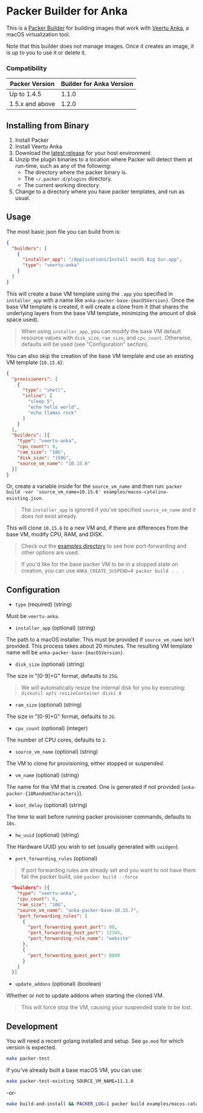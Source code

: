 # Packer Builder for Anka

This is a [Packer Builder] for building images that work with [Veertu Anka], a macOS virtualization tool.

Note that this builder does not manage images. Once it creates an image, it is up to you to use it or delete it.

### Compatibility

Packer Version | Builder for Anka Version
--- | ---
Up to 1.4.5 | 1.1.0
1.5.x and above | 1.2.0

## Installing from Binary

1. Install Packer
2. Install Veertu Anka
3. Download the [latest release](https://github.com/veertuinc/packer-builder-veertu-anka/releases) for your host environment
4. Unzip the plugin binaries to a location where Packer will detect them at run-time, such as any of the following:
    * The directory where the packer binary is.
    * The `~/.packer.d/plugins` directory.
    * The current working directory.
5. Change to a directory where you have packer templates, and run as usual.

## Usage

The most basic json file you can build from is:

```json
{
  "builders": [
    {
      "installer_app": "/Applications/Install macOS Big Sur.app",
      "type": "veertu-anka"
    }
  ]
}
```

This will create a base VM template using the `.app` you specified in `installer_app` with a name like `anka-packer-base-{macOSVersion}`. Once the base VM template is created, it will create a clone from it (that shares the underlying layers from the base VM template, minimizing the amount of disk space used).

> When using `installer_app`, you can modify the base VM default resource values with `disk_size`, `ram_size`, and `cpu_count`. Otherwise, defaults will be used (see "Configuration" section).

You can also skip the creation of the base VM template and use an existing VM template (`10.15.6`):

```json
{
  "provisioners": [
    {
      "type": "shell",
      "inline": [
        "sleep 5",
        "echo hello world",
        "echo llamas rock"
      ]
    }
  ],
  "builders": [{
    "type": "veertu-anka",
    "cpu_count": 8,
    "ram_size": "10G",
    "disk_size": "150G",
    "source_vm_name": "10.15.6"
  }]
}
```

Or, create a variable inside for the `source_vm_name` and then run: `packer build -var 'source_vm_name=10.15.6' examples/macos-catalina-existing.json`.

> The `installer_app` is ignored if you've specified `source_vm_name` and it does not exist already

This will clone `10.15.6` to a new VM and, if there are differences from the base VM, modify CPU, RAM, and DISK.

> Check out the [examples directory](./examples) to see how port-forwarding and other options are used.

> If you'd like for the base packer VM to be in a stopped state on creation, you can use `ANKA_CREATE_SUSPEND=0 packer build . . .`

## Configuration

* `type` (required) (string)

Must be `veertu-anka`.

* `installer_app` (optional) (string)

The path to a macOS installer. This must be provided if `source_vm_name` isn't provided. This process takes about 20 minutes. The resulting VM template name will be `anka-packer-base-{macOSVersion}`.

* `disk_size` (optional) (string)

The size in "[0-9]+G" format, defaults to `25G`.

> We will automatically resize the internal disk for you by executing: `diskutil apfs resizeContainer disk1 0`

* `ram_size` (optional) (string)

The size in "[0-9]+G" format, defaults to `2G`.

* `cpu_count` (optional) (integer)

The number of CPU cores, defaults to `2`.

* `source_vm_name` (optional) (string)

The VM to clone for provisioning, either stopped or suspended.

* `vm_name` (optional) (string)

The name for the VM that is created. One is generated if not provided (`anka-packer-{10RandomCharacters}`).

* `boot_delay` (optional) (string)

The time to wait before running packer provisioner commands, defaults to `10s`.

* `hw_uuid` (optional) (string)

The Hardware UUID you wish to set (usually generated with `uuidgen`).

* `port_forwarding_rules` (optional)

> If port forwarding rules are already set and you want to not have them fail the packer build, use `packer build --force`

```json
  "builders": [{
    "type": "veertu-anka",
    "cpu_count": 8,
    "ram_size": "10G",
    "source_vm_name": "anka-packer-base-10.15.7",
    "port_forwarding_rules": [
      {
        "port_forwarding_guest_port": 80,
        "port_forwarding_host_port": 12345,
        "port_forwarding_rule_name": "website"
      },
      {
        "port_forwarding_guest_port": 8080
      }
    ]
  }]
```

* `update_addons` (optional) (boolean)

Whether or not to update addons when starting the cloned VM.

> This will force stop the VM, causing your suspended state to be lost.

## Development

You will need a recent golang installed and setup. See `go.mod` for which version is expected.

```bash
make packer-test
```

If you've already built a base macOS VM, you can use:

```bash
make packer-test-existing SOURCE_VM_NAME=11.1.0
```

-or-

```bash
make build-and-install && PACKER_LOG=1 packer build examples/macos-catalina-existing.json
```

[Packer Builder]: https://www.packer.io/docs/extending/custom-builders.html
[Veertu Anka]: https://veertu.com/
